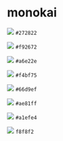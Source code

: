 # monokai

![](https://placehold.co/15x15/272822/272822.png) `#272822`

![](https://placehold.co/15x15/f92672/f92672.png) `#f92672`

![](https://placehold.co/15x15/a6e22e/a6e22e.png) `#a6e22e`

![](https://placehold.co/15x15/f4bf75/f4bf75.png) `#f4bf75`

![](https://placehold.co/15x15/66d9ef/66d9ef.png) `#66d9ef`

![](https://placehold.co/15x15/ae81ff/ae81ff.png) `#ae81ff`

![](https://placehold.co/15x15/a1efe4/a1efe4.png) `#a1efe4`

![](https://placehold.co/15x15/f8f8f2/f8f8f2.png) `f8f8f2`
